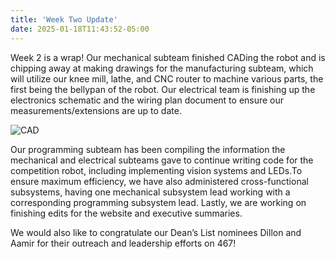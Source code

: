 ```yaml
---
title: 'Week Two Update'
date: 2025-01-18T11:43:52-05:00
---
```


Week 2 is a wrap! Our mechanical subteam finished CADing the robot and is chipping away at making drawings for the manufacturing subteam, which will utilize our knee mill, lathe, and CNC router to machine various parts, the first being the bellypan of the robot. Our electrical team is finishing up the electronics schematic and the wiring plan document to ensure our measurements/extensions are up to date.

![CAD](2025-01-18-week2-photo.jpg)

Our programming subteam has been compiling the information the mechanical and electrical subteams gave to continue writing code for the competition robot, including implementing vision systems and LEDs.To ensure maximum efficiency, we have also administered cross-functional subsystems, having one mechanical subsystem lead working with a corresponding programming subsystem lead. Lastly, we are working on finishing edits for the website and executive summaries.

We would also like to congratulate our Dean’s List nominees Dillon and Aamir for their outreach and leadership efforts on 467!


